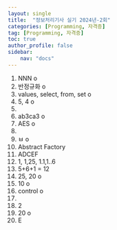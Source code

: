 ```yaml
---
layout: single
title:  "정보처리기사 실기 2024년-2회"
categories: [Programming, 자격증]
tag: [Programming, 자격증]
toc: true
author_profile: false
sidebar:
    nav: "docs"
---
```


1. NNN o
2. 반정규화 o
3.  values, select, from, set o
4.  5, 4 o
5. 
6.  ab3ca3  o
7. AES  o
8.  
9.  ㅂ o
10.  Abstract Factory
11.  ADCEF
12.  1, 1,25, 1.1,1..6
13.  5+6+1 = 12
14.  25, 20 o
15.  10 o
16.  control o
17.  
18.  2
19.  20 o
20. E

